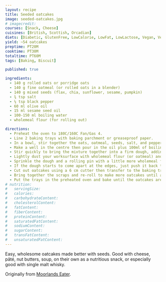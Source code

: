 ```yaml
---
layout: recipe
title: Seeded oatcakes
image: seeded-oatcakes.jpg
# imagecredit:
courses: [Snack, Cheese]
cuisines: [British, Scottish, Orcadian]
diets: [Diabetic, GlutenFree, LowCalorie, LowFat, LowLactose, Vegan, Vegetarian]
yield: ~54 oatcakes
preptime: PT20M
cooktime: PT30M
totaltime: PT60M
tags: [Baking, Biscuit]

published: true

ingredients:
  - 140 g rolled oats or porridge oats
  - 140 g fine oatmeal (or rolled oats in a blender)
  - 140 g mixed seeds (flax, chia, sunflower, sesame, pumpkin)
  - ¾ tsp salt
  - ¼ tsp black pepper
  - 60 ml olive oil
  - 15 ml sesame seed oil
  - 100-150 ml boiling water
  - wholemeal flour (for rolling out)

directions:
  - Preheat the oven to 180C/160C Fan/Gas 4.
  - Line 2 baking trays with baking parchment or greaseproof paper.
  - In a bowl, stir together the oats, oatmeal, seeds, salt, and pepper.
  - Make a well in the centre then pour in the oil plus 100ml of boiling water.
  - Stir quickly to bring the mixture together into a firm dough, adding more boiling water as needed.
  - Lightly dust your worksurface with wholemeal flour (or oatmeal) and transfer the dough onto it.
  - Sprinkle the dough and a rolling pin with a little more wholemeal flour or oatmeal and roll out the dough 3-5 mm thick.
  - If the dough starts to come apart at the edges, just push it back together with your hands.
  - Cut out oatcakes using a 6 cm cutter then transfer to the baking trays.
  - Bring together the scraps and re-roll to make more oatcakes until all the dough is used up. You may need to add a little more water when bringing together the scraps.
  - Put the trays in the preheated oven and bake until the oatcakes are golden brown and cooked all the way through. Unless you've rolled the dough very thickly or thinly, they should take approximately 30 minutes.
# nutrition:
#   servingSize:
#   calories:
#   carbohydrateContent:
#   cholesterolContent:
#   fatContent:
#   fiberContent:
#   proteinContent:
#   saturatedFatContent:
#   sodiumContent:
#   sugarContent:
#   transFatContent:
#   unsaturatedFatContent:
---
```


Easy, wholesome oatcakes made better with seeds. Good with cheese, pâté, nut butters, soup, on their own as a nutritious snack, or especially good with single malt whisky.

Originally from [Moorlands Eater](https://moorlandseater.com/seeded-scottish-oatcakes/#wprm-recipe-container-23485).
